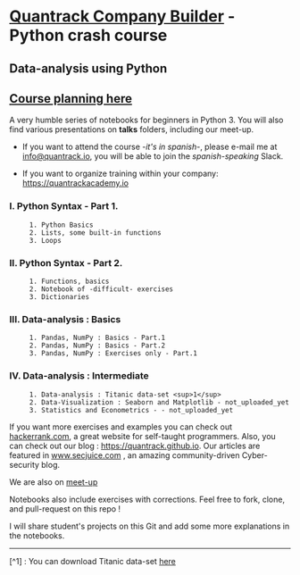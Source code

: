 # [Quantrack Company Builder](quantrack.io) - Python crash course
## Data-analysis using Python
## [Course planning here](https://github.com/quantrack/qt_academy_python_beginners/blob/master/course_plan.pdf)

A very humble series of notebooks for beginners in Python 3. You will also find various presentations on **talks** folders, including our meet-up.

* If you want to attend the course  *-it's in spanish*-, please e-mail me at info@quantrack.io, you will be able to join the *spanish-speaking* Slack.  

* If you want to organize training within your company: https://quantrackacademy.io    



### I. Python Syntax - Part 1.

         1. Python Basics
         2. Lists, some built-in functions
         3. Loops

### II. Python Syntax - Part 2.

         1. Functions, basics
         2. Notebook of -difficult- exercises 
         3. Dictionaries

### III. Data-analysis : Basics

         1. Pandas, NumPy : Basics - Part.1
         2. Pandas, NumPy : Basics - Part.2
         3. Pandas, NumPy : Exercises only - Part.1

### IV. Data-analysis : Intermediate

         1. Data-analysis : Titanic data-set <sup>1</sup>
         2. Data-Visualization : Seaborn and Matplotlib - not_uploaded_yet
         3. Statistics and Econometrics - - not_uploaded_yet



If you want more exercises and examples you can check out [hackerrank.com](hackerrank.com), a great website for self-taught programmers. Also, you can check out our blog : https://quantrack.github.io. Our articles are featured in www.secjuice.com , an amazing community-driven Cyber-security blog.    

We are also on [meet-up](https://www.meetup.com/fr-FR/Quantrack/members/?sort=join_date&desc=true)  

Notebooks also include exercises with corrections. Feel free to fork, clone, and pull-request on this repo !

I will share student's projects on this Git and add some more explanations in the notebooks.


-------------------------------------------------------------------------------------------------------------------------
[^1] : You can download Titanic data-set [here](https://gist.github.com/michhar/2dfd2de0d4f8727f873422c5d959fff5)

